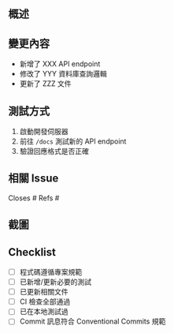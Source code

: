 ## 概述

<!-- 簡短描述這個 PR 的目的 -->

## 變更內容

<!-- 列出主要的程式碼變更 -->

- 新增了 XXX API endpoint
- 修改了 YYY 資料庫查詢邏輯
- 更新了 ZZZ 文件

## 測試方式

<!-- 說明如何測試這些變更 -->

1. 啟動開發伺服器
2. 前往 `/docs` 測試新的 API endpoint
3. 驗證回應格式是否正確

## 相關 Issue

<!-- 如果有相關的 issue，請連結 -->

Closes #
Refs #

## 截圖

<!-- 如果有 UI 變更，請提供截圖 -->

## Checklist

- [ ] 程式碼遵循專案規範
- [ ] 已新增/更新必要的測試
- [ ] 已更新相關文件
- [ ] CI 檢查全部通過
- [ ] 已在本地測試過
- [ ] Commit 訊息符合 Conventional Commits 規範
